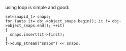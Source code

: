 using loop is simple and good:
```
set<snapid_t> snaps;
for (auto it= obj->object_snaps.begin(); it != obj->object_snaps.end(); ++it)
{
  snaps.insert(it->first);
}
f->dump_stream("snaps") << snaps;
```
